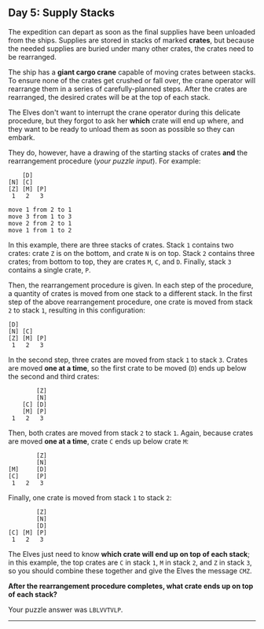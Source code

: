 ## Day 5: Supply Stacks

The expedition can depart as soon as the final supplies have been unloaded from the ships. Supplies 
are stored in stacks of marked **crates**, but because the needed supplies are buried under many 
other crates, the crates need to be rearranged.

The ship has a **giant cargo crane** capable of moving crates between stacks. To ensure none of the 
crates get crushed or fall over, the crane operator will rearrange them in a series of 
carefully-planned steps. After the crates are rearranged, the desired crates will be at the top of 
each stack.

The Elves don't want to interrupt the crane operator during this delicate procedure, but they forgot 
to ask her **which** crate will end up where, and they want to be ready to unload them as soon as 
possible so they can embark.

They do, however, have a drawing of the starting stacks of crates **and** the rearrangement procedure 
(_your puzzle input_). For example:

```
    [D]    
[N] [C]    
[Z] [M] [P]
 1   2   3 

move 1 from 2 to 1
move 3 from 1 to 3
move 2 from 2 to 1
move 1 from 1 to 2
```

In this example, there are three stacks of crates. Stack `1` contains two crates: crate `Z` is on the 
bottom, and crate `N` is on top. Stack `2` contains three crates; from bottom to top, they are crates 
`M`, `C`, and `D`. Finally, stack `3` contains a single crate, `P`.

Then, the rearrangement procedure is given. In each step of the procedure, a quantity of crates is 
moved from one stack to a different stack. In the first step of the above rearrangement procedure, one 
crate is moved from stack `2` to stack `1`, resulting in this configuration:

```
[D]        
[N] [C]    
[Z] [M] [P]
 1   2   3
```
  
In the second step, three crates are moved from stack `1` to stack `3`. Crates are moved **one at a 
time**, so the first crate to be moved (`D`) ends up below the second and third crates:

```
        [Z]
        [N]
    [C] [D]
    [M] [P]
 1   2   3
```
 
Then, both crates are moved from stack `2` to stack `1`. Again, because crates are moved **one at a 
time**, crate `C` ends up below crate `M`:

```
        [Z]
        [N]
[M]     [D]
[C]     [P]
 1   2   3
```

Finally, one crate is moved from stack `1` to stack `2`:

```
        [Z]
        [N]
        [D]
[C] [M] [P]
 1   2   3
```

The Elves just need to know **which crate will end up on top of each stack**; in this example, the 
top crates are `C` in stack `1`, `M` in stack `2`, and `Z` in stack `3`, so you should combine these 
together and give the Elves the message `CMZ`.

**After the rearrangement procedure completes, what crate ends up on top of each stack?**

Your puzzle answer was `LBLVVTVLP`.

---

